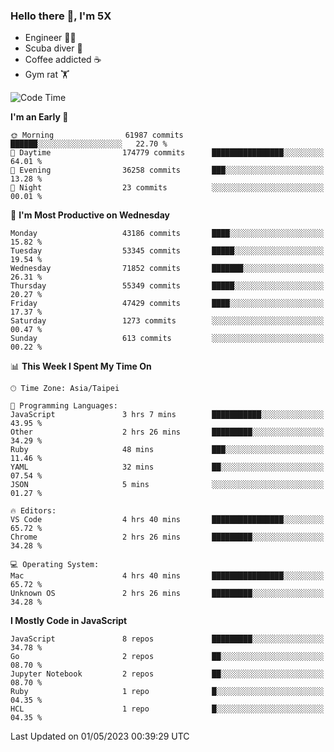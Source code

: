 ### Hello there 👋, I'm 5X

* Engineer 👨‍💻
* Scuba diver 🤿
* Coffee addicted ☕️
* Gym rat 🏋️

<!--START_SECTION:waka-->
![Code Time](http://img.shields.io/badge/Code%20Time-110%20hrs%2049%20mins-blue)

**I'm an Early 🐤** 

```text
🌞 Morning                61987 commits       ██████░░░░░░░░░░░░░░░░░░░   22.70 % 
🌆 Daytime                174779 commits      ████████████████░░░░░░░░░   64.01 % 
🌃 Evening                36258 commits       ███░░░░░░░░░░░░░░░░░░░░░░   13.28 % 
🌙 Night                  23 commits          ░░░░░░░░░░░░░░░░░░░░░░░░░   00.01 % 
```
📅 **I'm Most Productive on Wednesday** 

```text
Monday                   43186 commits       ████░░░░░░░░░░░░░░░░░░░░░   15.82 % 
Tuesday                  53345 commits       █████░░░░░░░░░░░░░░░░░░░░   19.54 % 
Wednesday                71852 commits       ███████░░░░░░░░░░░░░░░░░░   26.31 % 
Thursday                 55349 commits       █████░░░░░░░░░░░░░░░░░░░░   20.27 % 
Friday                   47429 commits       ████░░░░░░░░░░░░░░░░░░░░░   17.37 % 
Saturday                 1273 commits        ░░░░░░░░░░░░░░░░░░░░░░░░░   00.47 % 
Sunday                   613 commits         ░░░░░░░░░░░░░░░░░░░░░░░░░   00.22 % 
```


📊 **This Week I Spent My Time On** 

```text
🕑︎ Time Zone: Asia/Taipei

💬 Programming Languages: 
JavaScript               3 hrs 7 mins        ███████████░░░░░░░░░░░░░░   43.95 % 
Other                    2 hrs 26 mins       █████████░░░░░░░░░░░░░░░░   34.29 % 
Ruby                     48 mins             ███░░░░░░░░░░░░░░░░░░░░░░   11.46 % 
YAML                     32 mins             ██░░░░░░░░░░░░░░░░░░░░░░░   07.54 % 
JSON                     5 mins              ░░░░░░░░░░░░░░░░░░░░░░░░░   01.27 % 

🔥 Editors: 
VS Code                  4 hrs 40 mins       ████████████████░░░░░░░░░   65.72 % 
Chrome                   2 hrs 26 mins       █████████░░░░░░░░░░░░░░░░   34.28 % 

💻 Operating System: 
Mac                      4 hrs 40 mins       ████████████████░░░░░░░░░   65.72 % 
Unknown OS               2 hrs 26 mins       █████████░░░░░░░░░░░░░░░░   34.28 % 
```

**I Mostly Code in JavaScript** 

```text
JavaScript               8 repos             █████████░░░░░░░░░░░░░░░░   34.78 % 
Go                       2 repos             ██░░░░░░░░░░░░░░░░░░░░░░░   08.70 % 
Jupyter Notebook         2 repos             ██░░░░░░░░░░░░░░░░░░░░░░░   08.70 % 
Ruby                     1 repo              █░░░░░░░░░░░░░░░░░░░░░░░░   04.35 % 
HCL                      1 repo              █░░░░░░░░░░░░░░░░░░░░░░░░   04.35 % 
```




 Last Updated on 01/05/2023 00:39:29 UTC
<!--END_SECTION:waka-->
